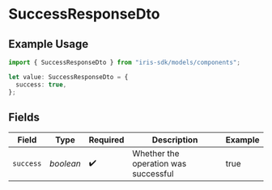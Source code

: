 # SuccessResponseDto

## Example Usage

```typescript
import { SuccessResponseDto } from "iris-sdk/models/components";

let value: SuccessResponseDto = {
  success: true,
};
```

## Fields

| Field                                | Type                                 | Required                             | Description                          | Example                              |
| ------------------------------------ | ------------------------------------ | ------------------------------------ | ------------------------------------ | ------------------------------------ |
| `success`                            | *boolean*                            | :heavy_check_mark:                   | Whether the operation was successful | true                                 |